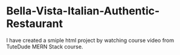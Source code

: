 # Bella-Vista-Italian-Authentic-Restaurant
I have created a smiple html project by watching course video from TuteDude MERN Stack course.
